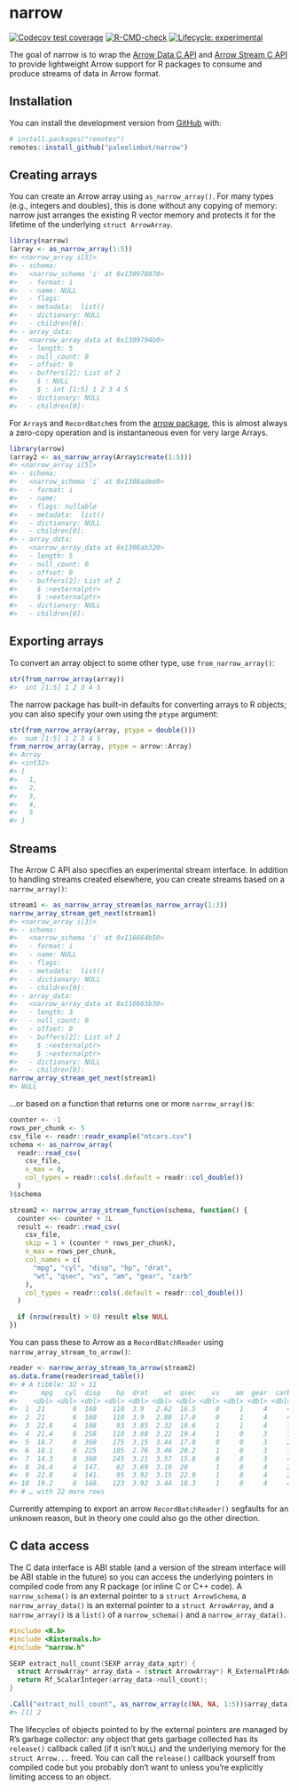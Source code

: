 
<!-- README.md is generated from README.Rmd. Please edit that file -->

# narrow

<!-- badges: start -->

[![Codecov test
coverage](https://codecov.io/gh/paleolimbot/narrow/branch/master/graph/badge.svg)](https://codecov.io/gh/paleolimbot/narrow?branch=master)
[![R-CMD-check](https://github.com/paleolimbot/narrow/workflows/R-CMD-check/badge.svg)](https://github.com/paleolimbot/narrow/actions)
[![Lifecycle:
experimental](https://img.shields.io/badge/lifecycle-experimental-orange.svg)](https://lifecycle.r-lib.org/articles/stages.html#experimental)
<!-- badges: end -->

The goal of narrow is to wrap the [Arrow Data C
API](https://arrow.apache.org/docs/format/CDataInterface.html) and
[Arrow Stream C
API](https://arrow.apache.org/docs/format/CStreamInterface.html) to
provide lightweight Arrow support for R packages to consume and produce
streams of data in Arrow format.

## Installation

You can install the development version from
[GitHub](https://github.com/) with:

``` r
# install.packages("remotes")
remotes::install_github("paleolimbot/narrow")
```

## Creating arrays

You can create an Arrow array using `as_narrow_array()`. For many types
(e.g., integers and doubles), this is done without any copying of
memory: narrow just arranges the existing R vector memory and protects
it for the lifetime of the underlying `struct ArrowArray`.

``` r
library(narrow)
(array <- as_narrow_array(1:5))
#> <narrow_array i[5]>
#> - schema:
#>   <narrow_schema 'i' at 0x130978070>
#>   - format: i
#>   - name: NULL
#>   - flags:
#>   - metadata:  list()
#>   - dictionary: NULL
#>   - children[0]:
#> - array_data:
#>   <narrow_array_data at 0x1309794b0>
#>   - length: 5
#>   - null_count: 0
#>   - offset: 0
#>   - buffers[2]: List of 2
#>     $ : NULL
#>     $ : int [1:5] 1 2 3 4 5
#>   - dictionary: NULL
#>   - children[0]:
```

For `Array`s and `RecordBatch`es from the [arrow
package](https://arrow.apache.org/docs/r/), this is almost always a
zero-copy operation and is instantaneous even for very large Arrays.

``` r
library(arrow)
(array2 <- as_narrow_array(Array$create(1:5)))
#> <narrow_array i[5]>
#> - schema:
#>   <narrow_schema 'i' at 0x1308adee0>
#>   - format: i
#>   - name:
#>   - flags: nullable
#>   - metadata:  list()
#>   - dictionary: NULL
#>   - children[0]:
#> - array_data:
#>   <narrow_array_data at 0x1308ab320>
#>   - length: 5
#>   - null_count: 0
#>   - offset: 0
#>   - buffers[2]: List of 2
#>     $ :<externalptr>
#>     $ :<externalptr>
#>   - dictionary: NULL
#>   - children[0]:
```

## Exporting arrays

To convert an array object to some other type, use
`from_narrow_array()`:

``` r
str(from_narrow_array(array))
#>  int [1:5] 1 2 3 4 5
```

The narrow package has built-in defaults for converting arrays to R
objects; you can also specify your own using the `ptype` argument:

``` r
str(from_narrow_array(array, ptype = double()))
#>  num [1:5] 1 2 3 4 5
from_narrow_array(array, ptype = arrow::Array)
#> Array
#> <int32>
#> [
#>   1,
#>   2,
#>   3,
#>   4,
#>   5
#> ]
```

## Streams

The Arrow C API also specifies an experimental stream interface. In
addition to handling streams created elsewhere, you can create streams
based on a `narrow_array()`:

``` r
stream1 <- as_narrow_array_stream(as_narrow_array(1:3))
narrow_array_stream_get_next(stream1)
#> <narrow_array i[3]>
#> - schema:
#>   <narrow_schema 'i' at 0x116664b50>
#>   - format: i
#>   - name: NULL
#>   - flags:
#>   - metadata:  list()
#>   - dictionary: NULL
#>   - children[0]:
#> - array_data:
#>   <narrow_array_data at 0x116663b30>
#>   - length: 3
#>   - null_count: 0
#>   - offset: 0
#>   - buffers[2]: List of 2
#>     $ :<externalptr>
#>     $ :<externalptr>
#>   - dictionary: NULL
#>   - children[0]:
narrow_array_stream_get_next(stream1)
#> NULL
```

…or based on a function that returns one or more `narrow_array()`s:

``` r
counter <- -1
rows_per_chunk <- 5
csv_file <- readr::readr_example("mtcars.csv")
schema <- as_narrow_array(
  readr::read_csv(
    csv_file,
    n_max = 0,
    col_types = readr::cols(.default = readr::col_double())
  )
)$schema

stream2 <- narrow_array_stream_function(schema, function() {
  counter <<- counter + 1L
  result <- readr::read_csv(
    csv_file,
    skip = 1 + (counter * rows_per_chunk),
    n_max = rows_per_chunk,
    col_names = c(
      "mpg", "cyl", "disp", "hp", "drat",
      "wt", "qsec", "vs", "am", "gear", "carb"
    ),
    col_types = readr::cols(.default = readr::col_double())
  )

  if (nrow(result) > 0) result else NULL
})
```

You can pass these to Arrow as a `RecordBatchReader` using
`narrow_array_stream_to_arrow()`:

``` r
reader <- narrow_array_stream_to_arrow(stream2)
as.data.frame(reader$read_table())
#> # A tibble: 32 × 11
#>      mpg   cyl  disp    hp  drat    wt  qsec    vs    am  gear  carb
#>    <dbl> <dbl> <dbl> <dbl> <dbl> <dbl> <dbl> <dbl> <dbl> <dbl> <dbl>
#>  1  21       6  160    110  3.9   2.62  16.5     0     1     4     4
#>  2  21       6  160    110  3.9   2.88  17.0     0     1     4     4
#>  3  22.8     4  108     93  3.85  2.32  18.6     1     1     4     1
#>  4  21.4     6  258    110  3.08  3.22  19.4     1     0     3     1
#>  5  18.7     8  360    175  3.15  3.44  17.0     0     0     3     2
#>  6  18.1     6  225    105  2.76  3.46  20.2     1     0     3     1
#>  7  14.3     8  360    245  3.21  3.57  15.8     0     0     3     4
#>  8  24.4     4  147.    62  3.69  3.19  20       1     0     4     2
#>  9  22.8     4  141.    95  3.92  3.15  22.9     1     0     4     2
#> 10  19.2     6  168.   123  3.92  3.44  18.3     1     0     4     4
#> # … with 22 more rows
```

Currently attemping to export an arrow `RecordBatchReader()` segfaults
for an unknown reason, but in theory one could also go the other
direction.

## C data access

The C data interface is ABI stable (and a version of the stream
interface will be ABI stable in the future) so you can access the
underlying pointers in compiled code from any R package (or inline C or
C++ code). A `narrow_schema()` is an external pointer to a
`struct ArrowSchema`, a `narrow_array_data()` is an external pointer to
a `struct ArrowArray`, and a `narrow_array()` is a `list()` of a
`narrow_schema()` and a `narrow_array_data()`.

``` c
#include <R.h>
#include <Rinternals.h>
#include "narrow.h"

SEXP extract_null_count(SEXP array_data_xptr) {
  struct ArrowArray* array_data = (struct ArrowArray*) R_ExternalPtrAddr(array_data_xptr);
  return Rf_ScalarInteger(array_data->null_count);
}
```

``` r
.Call("extract_null_count", as_narrow_array(c(NA, NA, 1:5))$array_data)
#> [1] 2
```

The lifecycles of objects pointed to by the external pointers are
managed by R’s garbage collector: any object that gets garbage collected
has its `release()` callback called (if it isn’t `NULL`) and the
underlying memory for the `struct Arrow...` freed. You can call the
`release()` callback yourself from compiled code but you probably don’t
want to unless you’re explicitly limiting access to an object.
